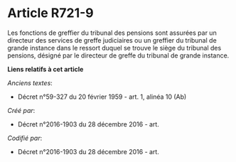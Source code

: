 # Article R721-9

Les fonctions de greffier du tribunal des pensions sont assurées par un directeur des services de greffe judiciaires ou un
greffier du tribunal de grande instance dans le ressort duquel se trouve le siège du tribunal des pensions, désigné par le
directeur de greffe du tribunal de grande instance.

**Liens relatifs à cet article**

_Anciens textes_:

  - Décret n°59-327 du 20 février 1959 - art. 1, alinéa 10 (Ab)

_Créé par_:

  - Décret n°2016-1903 du 28 décembre 2016 - art.

_Codifié par_:

  - Décret n°2016-1903 du 28 décembre 2016 - art.
